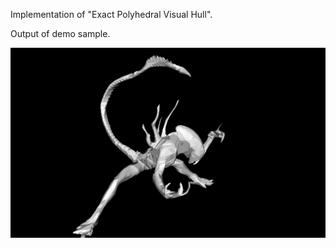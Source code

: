 Implementation of "Exact Polyhedral Visual Hull".

Output of demo sample.

 ![Alt text]( /datasets/visualhull_result.png?raw=true "Visual Hull of alien")


